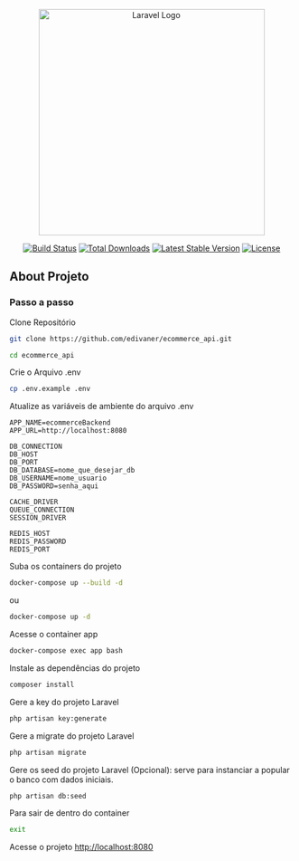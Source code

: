<p align="center"><a href="https://laravel.com" target="_blank"><img src="https://raw.githubusercontent.com/laravel/art/master/logo-lockup/5%20SVG/2%20CMYK/1%20Full%20Color/laravel-logolockup-cmyk-red.svg" width="400" alt="Laravel Logo"></a></p>

<p align="center">
<a href="https://github.com/laravel/framework/actions"><img src="https://github.com/laravel/framework/workflows/tests/badge.svg" alt="Build Status"></a>
<a href="https://packagist.org/packages/laravel/framework"><img src="https://img.shields.io/packagist/dt/laravel/framework" alt="Total Downloads"></a>
<a href="https://packagist.org/packages/laravel/framework"><img src="https://img.shields.io/packagist/v/laravel/framework" alt="Latest Stable Version"></a>
<a href="https://packagist.org/packages/laravel/framework"><img src="https://img.shields.io/packagist/l/laravel/framework" alt="License"></a>
</p>

## About Projeto


### Passo a passo
Clone Repositório
```sh
git clone https://github.com/edivaner/ecommerce_api.git
```
```sh
cd ecommerce_api
```

Crie o Arquivo .env
```sh
cp .env.example .env
```

Atualize as variáveis de ambiente do arquivo .env
```dosini
APP_NAME=ecommerceBackend
APP_URL=http://localhost:8080

DB_CONNECTION
DB_HOST
DB_PORT
DB_DATABASE=nome_que_desejar_db
DB_USERNAME=nome_usuario
DB_PASSWORD=senha_aqui

CACHE_DRIVER
QUEUE_CONNECTION
SESSION_DRIVER

REDIS_HOST
REDIS_PASSWORD
REDIS_PORT
```

Suba os containers do projeto
```sh
docker-compose up --build -d
```
ou
```sh
docker-compose up -d
```

Acesse o container app
```sh
docker-compose exec app bash
```

Instale as dependências do projeto
```sh
composer install
```

Gere a key do projeto Laravel
```sh
php artisan key:generate
```

Gere a migrate do projeto Laravel
```sh
php artisan migrate
```

Gere os seed do projeto Laravel (Opcional): serve para instanciar a popular o banco com dados iniciais.
```sh
php artisan db:seed
```

Para sair de dentro do container
```sh
exit
```

Acesse o projeto
[http://localhost:8080](http://localhost:8080)

